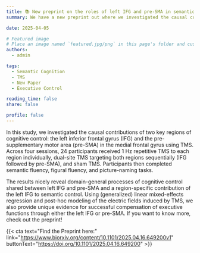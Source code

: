```yaml
---
title: 📚 New preprint on the roles of left IFG and pre-SMA in semantic and executive control
summary: We have a new preprint out where we investigated the causal contributions of two key regions of cognitive control":" the left inferior frontal gyrus (IFG) and the pre-supplementary motor area (pre-SMA) in the medial frontal gyrus using TMS.

date: 2025-04-05

# Featured image
# Place an image named `featured.jpg/png` in this page's folder and customize its options here.
authors:
  - admin

tags:
  - Semantic Cognition
  - TMS
  - New Paper
  - Executive Control

reading_time: false
share: false

profile: false
---
```


In this study, we investigated the causal contributions of two key regions of cognitive control: the left inferior frontal gyrus (IFG) and the pre-supplementary motor area (pre-SMA) in the medial frontal gyrus using TMS. Across four sessions, 24 participants received 1 Hz repetitive TMS to each region individually, dual-site TMS targeting both regions sequentially (IFG followed by pre-SMA), and sham TMS. Participants then completed semantic fluency, figural fluency, and picture-naming tasks.

The results nicely reveal domain-general processes of cognitive control shared between left IFG and pre-SMA and a region-specific contribution of the left IFG to semantic control. Using (generalized) linear mixed-effects regression and post-hoc modeling of the electric fields induced by TMS, we also provide unique evidence for successful compensation of executive functions through either the left IFG or pre-SMA. If you want to know more, check out the preprint!

{{< cta text="Find the Preprint here:" link="https://www.biorxiv.org/content/10.1101/2025.04.16.649200v1" buttonText="https://doi.org/10.1101/2025.04.16.649200" >}}